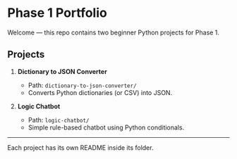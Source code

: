 # Phase 1 Portfolio

Welcome — this repo contains two beginner Python projects for Phase 1.

## Projects
1. **Dictionary to JSON Converter**
   - Path: `dictionary-to-json-converter/`
   - Converts Python dictionaries (or CSV) into JSON.

2. **Logic Chatbot**
   - Path: `logic-chatbot/`
   - Simple rule-based chatbot using Python conditionals.

---

Each project has its own README inside its folder.
